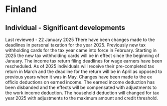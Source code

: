 # Finland
## Individual - Significant developments
Last reviewed - 22 January 2025
There have been changes made to the deadlines in personal taxation for the year 2025. Previously new tax withholding cards for the tax year came into force in February. Starting in 2025 the new tax withholding cards will be in effect since the beginning of January.
The income tax return filing deadlines for wage earners have been rescheduled. As of 2025 individuals will receive their pre-completed tax return in March and the deadline for the return will be in April as opposed to previous years when it was in May.
Changes have been made to the ex officio deductions on earned income. The earned income deduction has been disbanded and the effects will be compensated with adjustments to the work income deduction.
The household deduction will changed for tax year 2025 with adjustments to the maximum amount and credit threshold.
